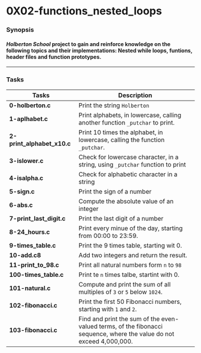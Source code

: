 # 0X02-functions_nested_loops

### Synopsis
#### *Holberton School* project to gain and reinforce knowledge on the following topics and their implementations: Nested while loops, funtions, header files and function prototypes.

----------------------------------------------------------------------------------------
### Tasks
| Tasks | Description |
| ----- | ------------ |
| **0-holberton.c**| Print the string `Holberton`|
|**1-aplhabet.c**| Print alphabets, in lowercase, calling another function `_putchar` to print.|
|**2-print_alphabet_x10.c**| Print 10 times the alphabet, in lowercase, calling the function `_putchar`.|
|**3-islower.c**| Check for lowercase character, in a string, using `_putchar` function to print|
|**4-isalpha.c**| Check for alphabetic character in a string|
|**5-sign.c**| Print the sign of a number|
|**6-abs.c**| Compute the absolute value of an integer|
|**7-print_last_digit.c**| Print the last digit of a number|
|**8-24_hours.c**| Print every minue of the day, starting from 00:00 to 23:59.|
|**9-times_table.c**| Print the 9 times table, starting wit 0.|
|**10-add.c8**| Add two integers and return the result.|
|**11-print_to_98.c**| Print all natural numbers form `n` to `98`|
|**100-times_table.c**| Print te `n` times talbe, startint with 0.|
|**101-natural.c**| Compute and print the sum of all multiples of `3` or `5` below `1024`.|
|**102-fibonacci.c**| Print the first 50 Fibonacci numbers, starting with `1` and `2`.|
|**103-fibonacci.c**| Find and print the sum of the even-valued terms, of the fibonacci sequence, where the value do not exceed 4,000,000.|

